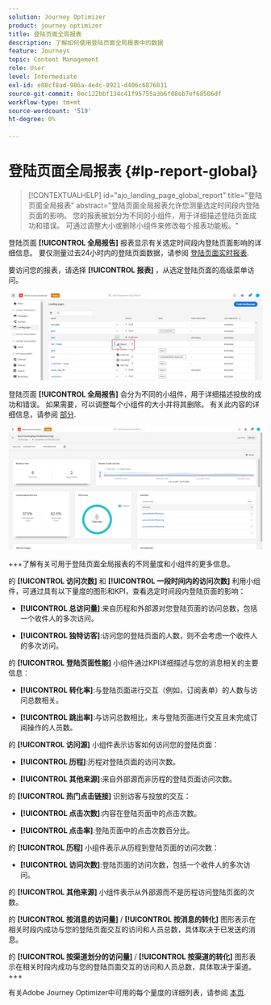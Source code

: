 ```yaml
---
solution: Journey Optimizer
product: journey optimizer
title: 登陆页面全局报表
description: 了解如何使用登陆页面全局报表中的数据
feature: Journeys
topic: Content Management
role: User
level: Intermediate
exl-id: e88cf8ad-986a-4e4c-8921-d406c6876031
source-git-commit: 0ec122bbf134c41f95755a3b6f08eb7ef68506df
workflow-type: tm+mt
source-wordcount: '519'
ht-degree: 0%

---
```


# 登陆页面全局报表 {#lp-report-global}

>[!CONTEXTUALHELP]
>id="ajo_landing_page_global_report"
>title="登陆页面全局报表"
>abstract="登陆页面全局报表允许您测量选定时间段内登陆页面的影响。 您的报表被划分为不同的小组件，用于详细描述登陆页面成功和错误。 可通过调整大小或删除小组件来修改每个报表功能板。"

登陆页面 **[!UICONTROL 全局报告]** 报表显示有关选定时间段内登陆页面影响的详细信息。 要仅测量过去24小时内的登陆页面数据，请参阅 [登陆页面实时报表](lp-report-live.md).

要访问您的报表，请选择 **[!UICONTROL 报表]** ，从选定登陆页面的高级菜单访问。

![](assets/landing_page_report.png)

登陆页面 **[!UICONTROL 全局报告]** 会分为不同的小组件，用于详细描述投放的成功和错误。 如果需要，可以调整每个小组件的大小并将其删除。 有关此内容的详细信息，请参阅 [部分](global-report.md).

![](assets/landing_page_global.png)

+++了解有关可用于登陆页面全局报表的不同量度和小组件的更多信息。

的 **[!UICONTROL 访问次数]** 和 **[!UICONTROL 一段时间内的访问次数]** 利用小组件，可通过具有以下量度的图形和KPI，查看选定时间段内登陆页面的影响：

* **[!UICONTROL 总访问量]**:来自历程和外部源对您登陆页面的访问总数，包括一个收件人的多次访问。

* **[!UICONTROL 独特访客]**:访问您的登陆页面的人数，则不会考虑一个收件人的多次访问。

的 **[!UICONTROL 登陆页面性能]** 小组件通过KPI详细描述与您的消息相关的主要信息：

* **[!UICONTROL 转化率]**:与登陆页面进行交互（例如，订阅表单）的人数与访问总数相关。

* **[!UICONTROL 跳出率]**:与访问总数相比，未与登陆页面进行交互且未完成订阅操作的人员数。

的 **[!UICONTROL 访问源]** 小组件表示访客如何访问您的登陆页面：

* **[!UICONTROL 历程]**:历程对登陆页面的访问次数。

* **[!UICONTROL 其他来源]**:来自外部源而非历程的登陆页面访问次数。

的 **[!UICONTROL 热门点击链接]** 识别访客与投放的交互：

* **[!UICONTROL 点击次数]**:内容在登陆页面中的点击次数。

* **[!UICONTROL 点击率]**:登陆页面中的点击次数百分比。

的 **[!UICONTROL 历程]** 小组件表示从历程到登陆页面的访问次数：

* **[!UICONTROL 访问次数]**:登陆页面的访问次数，包括一个收件人的多次访问。

的 **[!UICONTROL 其他来源]** 小组件表示从外部源而不是历程访问登陆页面的次数。

的 **[!UICONTROL 按消息的访问量]** / **[!UICONTROL 按消息的转化]** 图形表示在相关时段内成功与您的登陆页面交互的访问和人员总数，具体取决于已发送的消息。

的 **[!UICONTROL 按渠道划分的访问量]** / **[!UICONTROL 按渠道的转化]** 图形表示在相关时段内成功与您的登陆页面交互的访问和人员总数，具体取决于渠道。
+++

有关Adobe Journey Optimizer中可用的每个量度的详细列表，请参阅 [本页](global-report.md#list-of-components-global).
